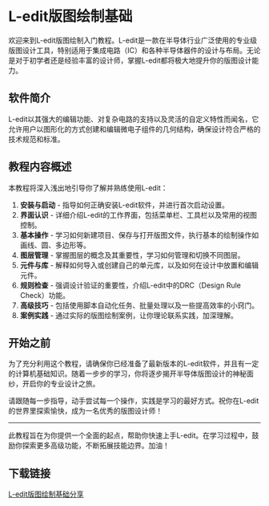 # L-edit版图绘制基础

欢迎来到L-edit版图绘制入门教程。L-edit是一款在半导体行业广泛使用的专业级版图设计工具，特别适用于集成电路（IC）和各种半导体器件的设计与布局。无论是对于初学者还是经验丰富的设计师，掌握L-edit都将极大地提升你的版图设计能力。

## 软件简介

L-edit以其强大的编辑功能、对复杂电路的支持以及灵活的自定义特性而闻名，它允许用户以图形化的方式创建和编辑微电子组件的几何结构，确保设计符合严格的技术规范和标准。

## 教程内容概述

本教程将深入浅出地引导你了解并熟练使用L-edit：

1. **安装与启动** - 指导如何正确安装L-edit软件，并进行首次启动设置。
2. **界面认识** - 详细介绍L-edit的工作界面，包括菜单栏、工具栏以及常用的视图控制。
3. **基本操作** - 学习如何新建项目、保存与打开版图文件，执行基本的绘制操作如画线、圆、多边形等。
4. **图层管理** - 掌握图层的概念及其重要性，学习如何管理和切换不同图层。
5. **元件与库** - 解释如何导入或创建自己的单元库，以及如何在设计中放置和编辑元件。
6. **规则检查** - 强调设计验证的重要性，介绍L-edit中的DRC（Design Rule Check）功能。
7. **高级技巧** - 包括使用脚本自动化任务、批量处理以及一些提高效率的小窍门。
8. **案例实践** - 通过实际的版图绘制案例，让你理论联系实践，加深理解。

## 开始之前

为了充分利用这个教程，请确保你已经准备了最新版本的L-edit软件，并且有一定的计算机基础知识。随着一步步的学习，你将逐步揭开半导体版图设计的神秘面纱，开启你的专业设计之旅。

请跟随每一步指导，动手尝试每一个操作，实践是学习的最好方式。祝你在L-edit的世界里探索愉快，成为一名优秀的版图设计师！

---

此教程旨在为你提供一个全面的起点，帮助你快速上手L-edit。在学习过程中，鼓励你探索更多高级功能，不断拓展技能边界。加油！

## 下载链接

[L-edit版图绘制基础分享](https://pan.quark.cn/s/ee53488873c5)